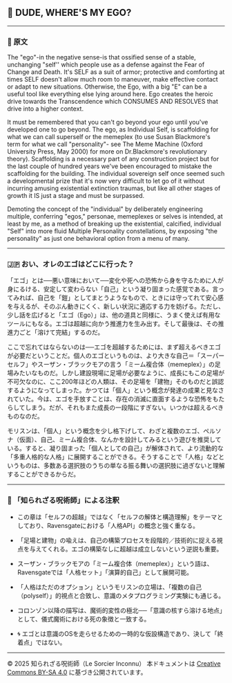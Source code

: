 
## 🧛 DUDE, WHERE'S MY EGO?

---

### 🧛 原文

The "ego"-in the negative sense-is that ossified sense of a stable, unchanging "self'' which people use as a defense against the Fear of Change and Death. It's SELF as a suit of armor; protective and comforting at times SELF doesn't allow much room to maneuver, make effective contact or adapt to new situations. Otherwise, the Ego, with a big "E" can be a useful tool like everything else lying around here. Ego creates the heroic drive towards the Transcendence which CONSUMES AND RESOLVES that drive into a higher context. 

It must be remembered that you can't go beyond your ego until  you've developed one to go beyond. The ego, as Individual Self, is scaffolding for what we can call superself or the memeplex (to use Susan Blackmore's term for what we call "personality"- see The Meme Machine (Oxford University Press, May 2000) for more on Dr.Blackmore's revolutionary theory). Scaffolding is a necessary part of any construction project but for the last couple of hundred years we've been encouraged to mistake the scaffolding for the building. The individual sovereign self once seemed such a developmental prize that it's now very difficult to let go of it without incurring amusing existential extinction traumas, but like all other stages of growth it IS just a stage and must be surpassed.

Demoting the concept of the "individual" by deliberately engineering multiple, conferring "egos," personae, memeplexes or selves is intended, at least by me, as a method of breaking up the existential, calcified, individual "Self"
into more fluid Multiple Personality constellations, by
exposing "the personality" as just one behavioral option
from a menu of many.

---

### 🇯🇵 おい、オレのエゴはどこに行った？

「エゴ」とは──悪い意味において──変化や死への恐怖から身を守るために人が身にるける、安定して変わらない「自己」という凝り固まった感覚である。言ってみれば、自己を「鎧」としてまとうようなもので、ときには守ってれて安心感を与えるが、そのぶん動きにくく、新しい状況に適応する力を妨げる。ただし、少し話を広げると「エゴ（Ego）」は、他の道具と同様に、うまく使えば有用なツールにもなる。エゴは超越に向かう推進力を生み出す。そして最後は、その推進力ごと「溶けて完結」するのだ。

ここで忘れてはならないのは──エゴを超越するためには、まず超えるべきエゴが必要だということだ。個人のエゴというものは、より大きな自己＝「スーパーセルフ」やスーザン・ブラックモアの言う「ミーム複合体（memeplex）」の足場みたいなものだ。しかし建設現場に足場が必要なように、成長にもこの足場が不可欠なのに、ここ200年ほどの人類は、その足場を「建物」そのものだと誤認するようになってしまった。かつては「個人」という概念が発達の成果と見なされていた。今は、エゴを手放すことは、存在の消滅に直面するような恐怖をもたらしてしまう。だが、それもまた成長の一段階にすぎない。いつかは超えるべきものなのだ。

モリスンは、「個人」という概念を少し格下げして、わざと複数のエゴ、ペルソナ（仮面）、自己、ミーム複合体、なんかを設計してみるという遊びを推奨している。すると、凝り固まった「個人としての自己」が解体されて、より流動的な「多重人格的な人格」に展開することができる。そうすることで「人格」などというものは、多数ある選択肢のうちの単なる振る舞いの選択肢に過ぎないと理解することができるからだ。

---

### 🐌 「知られざる呪術師」による注釈

- この章は「セルフの超越」ではなく「セルフの解体と構造理解」をテーマとしており、Ravensgateにおける「人格API」の概念と強く重なる。
- 「足場と建物」の喩えは、自己の構築プロセスを段階的／技術的に捉える視点を与えてくれる。エゴの構築なしに超越は成立しないという逆説も重要。
- スーザン・ブラックモアの「ミーム複合体（memeplex）」という語は、Ravensgateでは「人格セット」「演算的自己」として展開可能。
- 「人格はただのオプション」というモリスンの立場は、「複数の自己（polyself）」的視点と合致し、意識のメタプログラミング実験にも通じる。
- コロンゾン以降の描写は、魔術的変性の極北──「意識の核すら溶ける地点」として、儀式魔術における死の象徴と一致する。

- 🌀 エゴとは意識のOSを走らせるための一時的な仮設構造であり、決して「終着点」ではない。

---

© 2025 知られざる呪術師（Le Sorcier Inconnu） 
本ドキュメントは [Creative Commons BY-SA 4.0](https://creativecommons.org/licenses/by-sa/4.0/deed.ja) に基づき公開されています。

